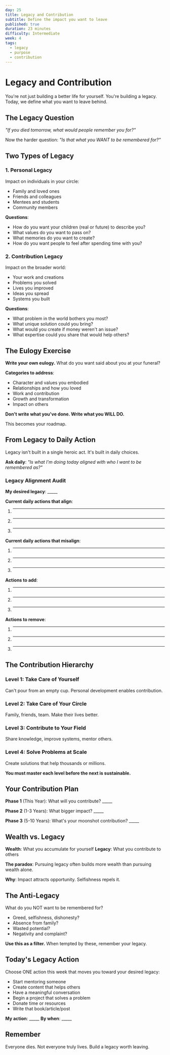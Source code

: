 ```yaml
---
day: 25
title: Legacy and Contribution
subtitle: Define the impact you want to leave
published: true
duration: 23 minutes
difficulty: Intermediate
week: 4
tags:
  - legacy
  - purpose
  - contribution
---
```


# Legacy and Contribution

You're not just building a better life for yourself. You're building a legacy. Today, we define what you want to leave behind.

## The Legacy Question

*"If you died tomorrow, what would people remember you for?"*

Now the harder question:
*"Is that what you WANT to be remembered for?"*

## Two Types of Legacy

### 1. Personal Legacy
Impact on individuals in your circle:
- Family and loved ones
- Friends and colleagues
- Mentees and students
- Community members

**Questions**:
- How do you want your children (real or future) to describe you?
- What values do you want to pass on?
- What memories do you want to create?
- How do you want people to feel after spending time with you?

### 2. Contribution Legacy
Impact on the broader world:
- Your work and creations
- Problems you solved
- Lives you improved
- Ideas you spread
- Systems you built

**Questions**:
- What problem in the world bothers you most?
- What unique solution could you bring?
- What would you create if money weren't an issue?
- What expertise could you share that would help others?

## The Eulogy Exercise

**Write your own eulogy.** What do you want said about you at your funeral?

**Categories to address**:
- Character and values you embodied
- Relationships and how you loved
- Work and contribution
- Growth and transformation
- Impact on others

**Don't write what you've done. Write what you WILL DO.**

This becomes your roadmap.

## From Legacy to Daily Action

Legacy isn't built in a single heroic act. It's built in daily choices.

**Ask daily**: *"Is what I'm doing today aligned with who I want to be remembered as?"*

### Legacy Alignment Audit

**My desired legacy**: _____

**Current daily actions that align**:
1. _____
2. _____
3. _____

**Current daily actions that misalign**:
1. _____
2. _____
3. _____

**Actions to add**:
1. _____
2. _____
3. _____

**Actions to remove**:
1. _____
2. _____
3. _____

## The Contribution Hierarchy

### Level 1: Take Care of Yourself
Can't pour from an empty cup. Personal development enables contribution.

### Level 2: Take Care of Your Circle
Family, friends, team. Make their lives better.

### Level 3: Contribute to Your Field
Share knowledge, improve systems, mentor others.

### Level 4: Solve Problems at Scale
Create solutions that help thousands or millions.

**You must master each level before the next is sustainable.**

## Your Contribution Plan

**Phase 1** (This Year):
What will you contribute? _____

**Phase 2** (1-3 Years):
What bigger impact? _____

**Phase 3** (5-10 Years):
What's your moonshot contribution? _____

## Wealth vs. Legacy

**Wealth**: What you accumulate for yourself
**Legacy**: What you contribute to others

**The paradox**: Pursuing legacy often builds more wealth than pursuing wealth alone.

**Why**: Impact attracts opportunity. Selfishness repels it.

## The Anti-Legacy

What do you NOT want to be remembered for?
- Greed, selfishness, dishonesty?
- Absence from family?
- Wasted potential?
- Negativity and complaint?

**Use this as a filter.** When tempted by these, remember your legacy.

## Today's Legacy Action

Choose ONE action this week that moves you toward your desired legacy:
- Start mentoring someone
- Create content that helps others
- Have a meaningful conversation
- Begin a project that solves a problem
- Donate time or resources
- Write that book/article/post

**My action**: _____
**By when**: _____

## Remember

Everyone dies. Not everyone truly lives. Build a legacy worth leaving.
